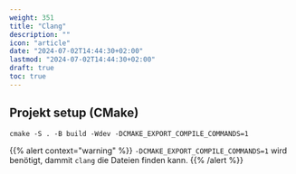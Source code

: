 ```yaml
---
weight: 351
title: "Clang"
description: ""
icon: "article"
date: "2024-07-02T14:44:30+02:00"
lastmod: "2024-07-02T14:44:30+02:00"
draft: true
toc: true
---
```


## Projekt setup (CMake)

```shell
cmake -S . -B build -Wdev -DCMAKE_EXPORT_COMPILE_COMMANDS=1
```

{{% alert context="warning" %}}
`-DCMAKE_EXPORT_COMPILE_COMMANDS=1` wird benötigt, dammit `clang` die Dateien finden kann.
{{% /alert %}}
